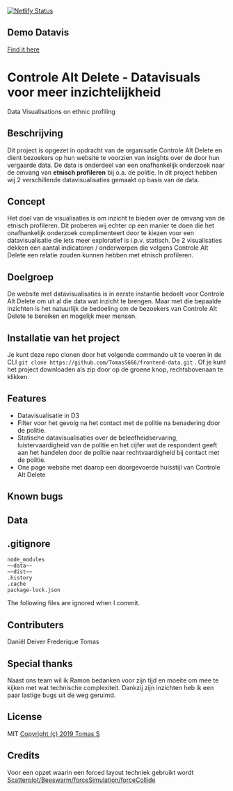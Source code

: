 [![Netlify Status](https://api.netlify.com/api/v1/badges/ae62e8a3-589d-4c6a-8397-3a5bc4c3e027/deploy-status)](https://app.netlify.com/sites/epic-mayer-5c0b28/deploys)


## Demo Datavis
[Find it here](https://frontend-data-tomas.netlify.com/)

# Controle Alt Delete - Datavisuals voor meer inzichtelijkheid
Data Visualisations on ethnic profiling

## Beschrijving
Dit project is opgezet in opdracht van de organisatie Controle Alt Delete en dient bezoekers op hun website te voorzien van insights over de door hun vergaarde data. De data is onderdeel van een onafhankelijk onderzoek naar de omvang van **etnisch profileren** bij o.a. de politie. In dit project hebben wij 2 verschillende datavisualisaties gemaakt op basis van de data.

## Concept
Het doel van de visualisaties is om inzicht te bieden over de omvang van de etnisch profileren. Dit proberen wij echter op een manier te doen die het onafhankelijk onderzoek complimenteert door te kiezen voor een datavisualisatie die iets meer exploratief is i.p.v. statisch. De 2 visualisaties dekken een aantal indicatoren / onderwerpen die volgens Controle Alt Delete een relatie zouden kunnen hebben met etnisch profileren.

## Doelgroep
De website met datavisualisaties is in eerste instantie bedoelt voor Controle Alt Delete om uit al die data wat inzicht te brengen. Maar met die bepaalde inzichten is het natuurlijk de bedoeling om de bezoekers van Controle Alt Delete te bereiken en mogelijk meer mensen.

## Installatie van het project
Je kunt deze repo clonen door het volgende commando uit te voeren in de CLI ``` git clone https://github.com/TomasS666/frontend-data.git ``` .
Of je kunt het project downloaden als zip door op de groene knop, rechtsbovenaan te klikken.

## Features
- Datavisualisatie in D3
- Filter voor het gevolg na het contact met de politie na benadering door de politie.
- Statische datavisualisaties over de beleefheidservaring, luistervaardigheid van de politie en het cijfer wat de respondent geeft aan het handelen door de politie naar rechtvaardigheid bij contact met de politie.
- One page website met daarop een doorgevoerde huisstijl van Controle Alt Delete

## Known bugs




## Data

## .gitignore
```
node_modules
~~data~~
~~dist~~
.history
.cache
package-lock.json

```
The following files are ignored when I commit.

## Contributers
Daniël
Deiver
Frederique
Tomas

## Special thanks
Naast ons team wil ik Ramon bedanken voor zijn tijd en moeite om mee te kijken met wat technische complexiteit. Dankzij zijn inzichten heb ik een paar lastige bugs uit de weg geruimd.

## License
MIT
[Copyright (c) 2019 Tomas S]()

## Credits
Voor een opzet waarin een forced layout techniek gebruikt wordt
[Scatterplot/Beeswarm/forceSimulation/forceCollide](https://bl.ocks.org/chloerulesok/e45c8bb1241c4f6051ef30623e6fe552)
